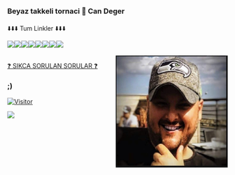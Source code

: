 ### Beyaz takkeli tornaci 👋  Can Deger
#### 
⬇️⬇️⬇️ Tum Linkler ⬇️⬇️⬇️


<a href="https://youtube.com/candeger">
<img align="left" src="https://img.shields.io/badge/YouTube-FF0000?style=for-the-badge&logo=youtube&logoColor=white">
</a> 
<a href="https://twitch.tv/lunizz">
<img align="left" src="https://img.shields.io/badge/Twitch-9146FF?style=for-the-badge&logo=twitch&logoColor=white">
</a> <a href="https://discord.gg/HfzmfHX">
<img align="left" src="https://img.shields.io/badge/Discord-7289DA?style=for-the-badge&logo=discord&logoColor=white" />
</a> <a href="https://instagram.com/candeger">
<img align="left" src="https://img.shields.io/badge/Instagram-E4405F?style=for-the-badge&logo=instagram&logoColor=white">
</a> <a href="https://twitter.com/CanDeger">
<img align="left" src="https://img.shields.io/badge/Twitter-1DA1F2?style=for-the-badge&logo=twitter&logoColor=white" />
</a> <a href="https://github.com/lunizz">
<img align="left" src="https://img.shields.io/badge/GitHub-100000?style=for-the-badge&logo=github&logoColor=white">
</a> <a href="https://www.linkedin.com/in/CanDeger/">
<img align="left" src="https://img.shields.io/badge/LinkedIn-0077B5?style=for-the-badge&logo=linkedin&logoColor=white" />
</a> <a href="mailto:lunizz@pm.me">
<img align="left" src="https://img.shields.io/badge/Gmail-D14836?style=for-the-badge&logo=gmail&logoColor=white">
</a>
<br></br>

<img align="right" alt="avatar" width="256" src="avatar2.JPG"> 

<a href="https://github.com/LuNiZz/siber-guvenlik-sss"> ❓ SIKCA SORULAN SORULAR ❓ </a>
### ;)



[![Visitor](https://visitor-badge.laobi.icu/badge?page_id=LuNiZz.lunizz)](#)

<img align="left" src="https://github-readme-stats.vercel.app/api?username=lunizz&theme=blue-green">
<!--
**LuNiZz/lunizz** is a ✨ _special_ ✨ repository because its `README.md` (this file) appears on your GitHub profile.

Here are some ideas to get you started:

- 🔭 I’m currently working on ...
- 🌱 I’m currently learning ...
- 👯 I’m looking to collaborate on ...
- 🤔 I’m looking for help with ...
- 💬 Ask me about ...
- 📫 How to reach me: ...
- 😄 Pronouns: ...
- ⚡ Fun fact: ...
-->
